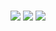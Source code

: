 <html lang="en">  
<head>  
    <meta charset="UTF-8">  
    <meta name="viewport" content="width=device-width, initial-scale=1.0">
<!--     <link rel="stylesheet" href="./assets/styles.css">   -->
</head>  
<body>

<br/>
<div align="center">
	
![](http://github-profile-summary-cards.vercel.app/api/cards/profile-details?username=papkoni&theme=ayu_mirage)
![](http://github-profile-summary-cards.vercel.app/api/cards/stats?username=papkoni&theme=ayu_mirage)
![](http://github-profile-summary-cards.vercel.app/api/cards/most-commit-language?username=papkoni&theme=ayu_mirage)

</div>  
</body>  
</html>

<!--
[![Ashutosh's github activity graph](https://github-readme-activity-graph.vercel.app/graph?username=SlavaKuntsov&theme=dracula&days=60)](https://github.com/ashutosh00710/github-readme-activity-graph)
<img src="https://github-readme-stats.vercel.app/api/top-langs/?username=SlavaKuntsov&theme=dracula&layout=compact">
<img src="https://github-readme-stats.vercel.app/api?username=SlavaKuntsov&show_icons=true&theme=dracula&hide=contribs">
-->
